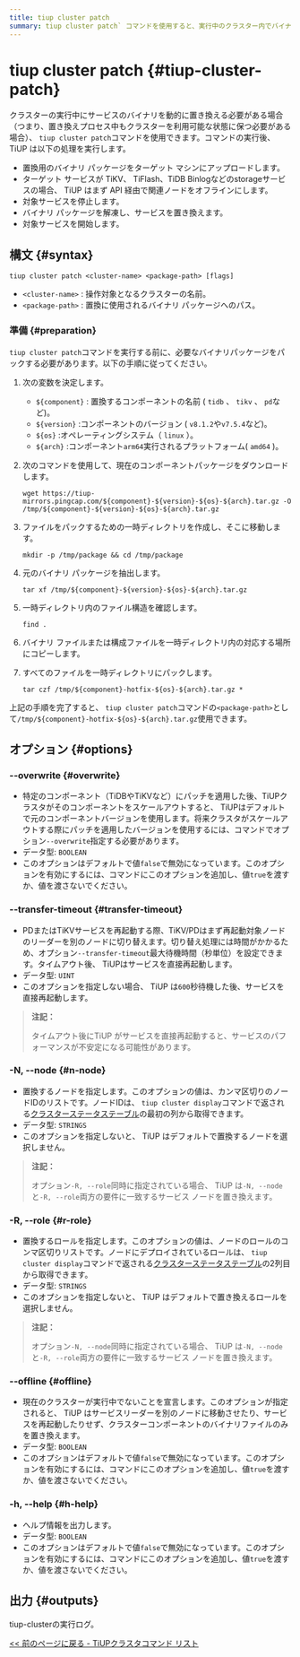 ```yaml
---
title: tiup cluster patch
summary: tiup cluster patch` コマンドを使用すると、実行中のクラスター内でバイナリを動的に置き換えることができます。このコマンドは、バイナリパッケージをアップロードし、対象サービスを停止し、バイナリを置き換えて、サービスを起動します。準備として、バイナリパッケージをパックし、`--overwrite`、`--transfer-timeout`、`-N, --node `、`-R, --role `、`--offline` などのオプションを使用します。出力はtiup-clusterの実行ログです。
---
```


# tiup cluster patch {#tiup-cluster-patch}

クラスターの実行中にサービスのバイナリを動的に置き換える必要がある場合（つまり、置き換えプロセス中もクラスターを利用可能な状態に保つ必要がある場合）、 `tiup cluster patch`コマンドを使用できます。コマンドの実行後、 TiUP は以下の処理を実行します。

-   置換用のバイナリ パッケージをターゲット マシンにアップロードします。
-   ターゲット サービスが TiKV、 TiFlash、TiDB Binlogなどのstorageサービスの場合、 TiUP はまず API 経由で関連ノードをオフラインにします。
-   対象サービスを停止します。
-   バイナリ パッケージを解凍し、サービスを置き換えます。
-   対象サービスを開始します。

## 構文 {#syntax}

```shell
tiup cluster patch <cluster-name> <package-path> [flags]
```

-   `<cluster-name>` : 操作対象となるクラスターの名前。
-   `<package-path>` : 置換に使用されるバイナリ パッケージへのパス。

### 準備 {#preparation}

`tiup cluster patch`コマンドを実行する前に、必要なバイナリパッケージをパックする必要があります。以下の手順に従ってください。

1.  次の変数を決定します。

    -   `${component}` : 置換するコンポーネントの名前 ( `tidb` 、 `tikv` 、 `pd`など)。
    -   `${version}` :コンポーネントのバージョン ( `v8.1.2`や`v7.5.4`など)。
    -   `${os}` :オペレーティングシステム（ `linux` ）。
    -   `${arch}` :コンポーネント`arm64`実行されるプラットフォーム( `amd64` )。

2.  次のコマンドを使用して、現在のコンポーネントパッケージをダウンロードします。

    ```shell
    wget https://tiup-mirrors.pingcap.com/${component}-${version}-${os}-${arch}.tar.gz -O /tmp/${component}-${version}-${os}-${arch}.tar.gz
    ```

3.  ファイルをパックするための一時ディレクトリを作成し、そこに移動します。

    ```shell
    mkdir -p /tmp/package && cd /tmp/package
    ```

4.  元のバイナリ パッケージを抽出します。

    ```shell
    tar xf /tmp/${component}-${version}-${os}-${arch}.tar.gz
    ```

5.  一時ディレクトリ内のファイル構造を確認します。

    ```shell
    find .
    ```

6.  バイナリ ファイルまたは構成ファイルを一時ディレクトリ内の対応する場所にコピーします。

7.  すべてのファイルを一時ディレクトリにパックします。

    ```shell
    tar czf /tmp/${component}-hotfix-${os}-${arch}.tar.gz *
    ```

上記の手順を完了すると、 `tiup cluster patch`コマンドの`<package-path>`として`/tmp/${component}-hotfix-${os}-${arch}.tar.gz`使用できます。

## オプション {#options}

### --overwrite {#overwrite}

-   特定のコンポーネント（TiDBやTiKVなど）にパッチを適用した後、TiUPクラスタがそのコンポーネントをスケールアウトすると、 TiUPはデフォルトで元のコンポーネントバージョンを使用します。将来クラスタがスケールアウトする際にパッチを適用したバージョンを使用するには、コマンドでオプション`--overwrite`指定する必要があります。
-   データ型: `BOOLEAN`
-   このオプションはデフォルトで値`false`で無効になっています。このオプションを有効にするには、コマンドにこのオプションを追加し、値`true`を渡すか、値を渡さないでください。

### --transfer-timeout {#transfer-timeout}

-   PDまたはTiKVサービスを再起動する際、TiKV/PDはまず再起動対象ノードのリーダーを別のノードに切り替えます。切り替え処理には時間がかかるため、オプション`--transfer-timeout`最大待機時間（秒単位）を設定できます。タイムアウト後、 TiUPはサービスを直接再起動します。
-   データ型: `UINT`
-   このオプションを指定しない場合、 TiUP は`600`秒待機した後、サービスを直接再起動します。

> **注記：**
>
> タイムアウト後にTiUP がサービスを直接再起動すると、サービスのパフォーマンスが不安定になる可能性があります。

### -N, --node {#n-node}

-   置換するノードを指定します。このオプションの値は、カンマ区切りのノードIDのリストです。ノードIDは、 `tiup cluster display`コマンドで返される[クラスターステータステーブル](/tiup/tiup-component-cluster-display.md)の最初の列から取得できます。
-   データ型: `STRINGS`
-   このオプションを指定しないと、 TiUP はデフォルトで置換するノードを選択しません。

> **注記：**
>
> オプション`-R, --role`同時に指定されている場合、 TiUP は`-N, --node`と`-R, --role`両方の要件に一致するサービス ノードを置き換えます。

### -R, --role {#r-role}

-   置換するロールを指定します。このオプションの値は、ノードのロールのコンマ区切りリストです。ノードにデプロイされているロールは、 `tiup cluster display`コマンドで返される[クラスターステータステーブル](/tiup/tiup-component-cluster-display.md)の2列目から取得できます。
-   データ型: `STRINGS`
-   このオプションを指定しないと、 TiUP はデフォルトで置き換えるロールを選択しません。

> **注記：**
>
> オプション`-N, --node`同時に指定されている場合、 TiUP は`-N, --node`と`-R, --role`両方の要件に一致するサービス ノードを置き換えます。

### &#x20;--offline {#offline}

-   現在のクラスターが実行中でないことを宣言します。このオプションが指定されると、 TiUP はサービスリーダーを別のノードに移動させたり、サービスを再起動したりせず、クラスターコンポーネントのバイナリファイルのみを置き換えます。
-   データ型: `BOOLEAN`
-   このオプションはデフォルトで値`false`で無効になっています。このオプションを有効にするには、コマンドにこのオプションを追加し、値`true`を渡すか、値を渡さないでください。

### -h, --help {#h-help}

-   ヘルプ情報を出力します。
-   データ型: `BOOLEAN`
-   このオプションはデフォルトで値`false`で無効になっています。このオプションを有効にするには、コマンドにこのオプションを追加し、値`true`を渡すか、値を渡さないでください。

## 出力 {#outputs}

tiup-clusterの実行ログ。

[&lt;&lt; 前のページに戻る - TiUPクラスタコマンド リスト](/tiup/tiup-component-cluster.md#command-list)
